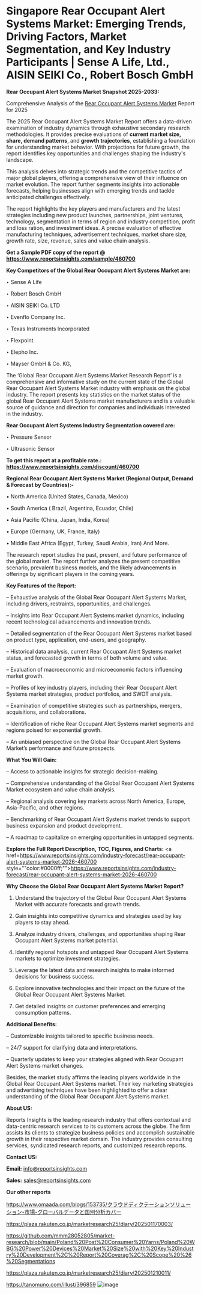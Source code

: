 # Singapore Rear Occupant Alert Systems Market: Emerging Trends, Driving Factors, Market Segmentation, and Key Industry Participants | Sense A Life, Ltd., AISIN SEIKI Co., Robert Bosch GmbH

<strong>Rear Occupant Alert Systems Market Snapshot 2025-2033:</strong>

Comprehensive Analysis of the <a href=https://www.reportsinsights.com/sample/460700>Rear Occupant Alert Systems Market</a> Report for 2025

The 2025 Rear Occupant Alert Systems Market Report offers a data-driven examination of industry dynamics through exhaustive secondary research methodologies. It provides precise evaluations of <strong>current market size, share, demand patterns</strong>, and <strong>growth trajectories</strong>, establishing a foundation for understanding market behavior. With projections for future growth, the report identifies key opportunities and challenges shaping the industry's landscape.

This analysis delves into strategic trends and the competitive tactics of major global players, offering a comprehensive view of their influence on market evolution. The report further segments insights into actionable forecasts, helping businesses align with emerging trends and tackle anticipated challenges effectively.

The report highlights the key players and manufacturers and the latest strategies including new product launches, partnerships, joint ventures, technology, segmentation in terms of region and industry competition, profit and loss ration, and investment ideas. A precise evaluation of effective manufacturing techniques, advertisement techniques, market share size, growth rate, size, revenue, sales and value chain analysis.

<strong>Get a Sample PDF copy of the report @ <a href=https://www.reportsinsights.com/sample/460700 style=color:#0000ff;>https://www.reportsinsights.com/sample/460700</a></strong>

<strong>Key Competitors of the Global Rear Occupant Alert Systems Market are:</strong>

‣ Sense A Life

‣ Robert Bosch GmbH

‣ AISIN SEIKI Co. LTD

‣ Evenflo Company Inc.

‣ Texas Instruments Incorporated

‣ Flexpoint

‣ Elepho Inc.

‣ Mayser GmbH & Co. KG,

The ‘Global Rear Occupant Alert Systems Market Research Report’ is a comprehensive and informative study on the current state of the Global Rear Occupant Alert Systems Market industry with emphasis on the global industry. The report presents key statistics on the market status of the global Rear Occupant Alert Systems market manufacturers and is a valuable source of guidance and direction for companies and individuals interested in the industry.

<strong>Rear Occupant Alert Systems Industry Segmentation covered are:</strong>

‣ Pressure Sensor

‣ Ultrasonic Sensor

<strong>To get this report at a profitable rate.: <a href=https://www.reportsinsights.com/discount/460700 style=color:#0000ff;>https://www.reportsinsights.com/discount/460700</a></strong>

<strong>Regional Rear Occupant Alert Systems Market (Regional Output, Demand &amp; Forecast by Countries):-</strong>

• North America (United States, Canada, Mexico)

• South America ( Brazil, Argentina, Ecuador, Chile)

• Asia Pacific (China, Japan, India, Korea)

• Europe (Germany, UK, France, Italy)

• Middle East Africa (Egypt, Turkey, Saudi Arabia, Iran) And More.

The research report studies the past, present, and future performance of the global market. The report further analyzes the present competitive scenario, prevalent business models, and the likely advancements in offerings by significant players in the coming years.

<strong>Key Features of the Report:</strong>

– Exhaustive analysis of the Global Rear Occupant Alert Systems Market, including drivers, restraints, opportunities, and challenges.

– Insights into Rear Occupant Alert Systems market dynamics, including recent technological advancements and innovation trends.

– Detailed segmentation of the Rear Occupant Alert Systems market based on product type, application, end-users, and geography.

– Historical data analysis, current Rear Occupant Alert Systems market status, and forecasted growth in terms of both volume and value.

– Evaluation of macroeconomic and microeconomic factors influencing market growth.

– Profiles of key industry players, including their Rear Occupant Alert Systems market strategies, product portfolios, and SWOT analysis.

– Examination of competitive strategies such as partnerships, mergers, acquisitions, and collaborations.

– Identification of niche Rear Occupant Alert Systems market segments and regions poised for exponential growth.

– An unbiased perspective on the Global Rear Occupant Alert Systems Market’s performance and future prospects.

<strong>What You Will Gain:</strong>

– Access to actionable insights for strategic decision-making.

– Comprehensive understanding of the Global Rear Occupant Alert Systems Market ecosystem and value chain analysis.

– Regional analysis covering key markets across North America, Europe, Asia-Pacific, and other regions.

– Benchmarking of Rear Occupant Alert Systems market trends to support business expansion and product development.

– A roadmap to capitalize on emerging opportunities in untapped segments.

<strong>Explore the Full Report Description, TOC, Figures, and Charts:</strong>
<a href=https://www.reportsinsights.com/industry-forecast/rear-occupant-alert-systems-market-2026-460700 style=""color:#0000ff;"">https://www.reportsinsights.com/industry-forecast/rear-occupant-alert-systems-market-2026-460700</a>

<strong>Why Choose the Global Rear Occupant Alert Systems Market Report?</strong>

1. Understand the trajectory of the Global Rear Occupant Alert Systems Market with accurate forecasts and growth trends.

2. Gain insights into competitive dynamics and strategies used by key players to stay ahead.

3. Analyze industry drivers, challenges, and opportunities shaping Rear Occupant Alert Systems market potential.

4. Identify regional hotspots and untapped Rear Occupant Alert Systems markets to optimize investment strategies.

5. Leverage the latest data and research insights to make informed decisions for business success.

6. Explore innovative technologies and their impact on the future of the Global Rear Occupant Alert Systems Market.

7. Get detailed insights on customer preferences and emerging consumption patterns.

<strong>Additional Benefits:</strong>

– Customizable insights tailored to specific business needs.

– 24/7 support for clarifying data and interpretations.

– Quarterly updates to keep your strategies aligned with Rear Occupant Alert Systems market changes.

Besides, the market study affirms the leading players worldwide in the Global Rear Occupant Alert Systems market. Their key marketing strategies and advertising techniques have been highlighted to offer a clear understanding of the Global Rear Occupant Alert Systems market.

<strong><strong>About US</strong>:</strong>

Reports Insights is the leading research industry that offers contextual and data-centric research services to its customers across the globe. The firm assists its clients to strategize business policies and accomplish sustainable growth in their respective market domain. The industry provides consulting services, syndicated research reports, and customized research reports.

<strong>Contact US:</strong>

<p class=><b>Email:</b> <a href=mailto:info@reportsinsights.com>info@reportsinsights.com</a></p>
<p class=><b>Sales:</b> <a href=mailto:sales@reportsinsights.com>sales@reportsinsights.com</a></p>

<strong>Our other reports</strong>

<a href=https://www.omaada.com/blogs/153735/クラウドディクテーションソリューション-市場-グローバルデータと国別分析カバー>https://www.omaada.com/blogs/153735/クラウドディクテーションソリューション-市場-グローバルデータと国別分析カバー</a>

<a href=https://plaza.rakuten.co.jp/marketresearch25/diary/202501170003/>https://plaza.rakuten.co.jp/marketresearch25/diary/202501170003/</a>

<a href=https://github.com/mmm28052805/market-research/blob/main/Poland%20Post%20Consumer%20Yarns/Poland%20WBG%20Power%20Devices%20Market%20Size%20with%20Key%20Industry%20Development%2C%20Report%20Coverag%2C%20Scope%20%26%20Segmentations>https://github.com/mmm28052805/market-research/blob/main/Poland%20Post%20Consumer%20Yarns/Poland%20WBG%20Power%20Devices%20Market%20Size%20with%20Key%20Industry%20Development%2C%20Report%20Coverag%2C%20Scope%20%26%20Segmentations</a>

<a href=https://plaza.rakuten.co.jp/marketresearch25/diary/202501210011/>https://plaza.rakuten.co.jp/marketresearch25/diary/202501210011/</a>

<a href=https://tanomuno.com/illust/396859>https://tanomuno.com/illust/396859</a>
![image](https://github.com/user-attachments/assets/5fc9bc5b-fc52-42f9-a234-1769add331c8)
